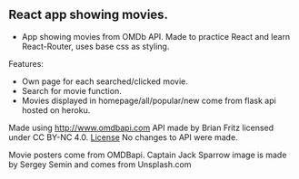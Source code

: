 ## React app showing movies.

- App showing movies from OMDb API. Made to practice React and learn React-Router, uses base css as styling.

Features:

- Own page for each searched/clicked movie.
- Search for movie function.
- Movies displayed in homepage/all/popular/new come from flask api hosted on heroku.

Made using http://www.omdbapi.com API made by Brian Fritz licensed under CC BY-NC 4.0. [License](https://creativecommons.org/licenses/by-nc/4.0/)
No changes to API were made.

Movie posters come from OMDBapi.
Captain Jack Sparrow image is made by Sergey Semin and comes from Unsplash.com
